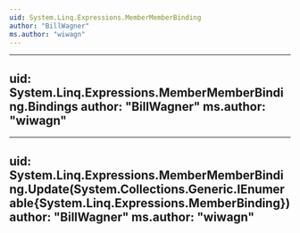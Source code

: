 ```yaml
---
uid: System.Linq.Expressions.MemberMemberBinding
author: "BillWagner"
ms.author: "wiwagn"
---
```


---
uid: System.Linq.Expressions.MemberMemberBinding.Bindings
author: "BillWagner"
ms.author: "wiwagn"
---

---
uid: System.Linq.Expressions.MemberMemberBinding.Update(System.Collections.Generic.IEnumerable{System.Linq.Expressions.MemberBinding})
author: "BillWagner"
ms.author: "wiwagn"
---
